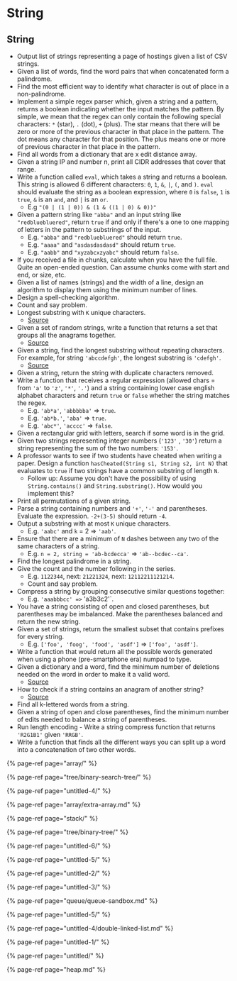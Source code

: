 # String



## String

* Output list of strings representing a page of hostings given a list of CSV strings.
* Given a list of words, find the word pairs that when concatenated form a palindrome.
* Find the most efficient way to identify what character is out of place in a non-palindrome.
* Implement a simple regex parser which, given a string and a pattern, returns a boolean indicating whether the input matches the pattern. By simple, we mean that the regex can only contain the following special characters: `*` \(star\), `.` \(dot\), `+` \(plus\). The star means that there will be zero or more of the previous character in that place in the pattern. The dot means any character for that position. The plus means one or more of previous character in that place in the pattern.
* Find all words from a dictionary that are x edit distance away.
* Given a string IP and number n, print all CIDR addresses that cover that range.
* Write a function called `eval`, which takes a string and returns a boolean. This string is allowed 6 different characters: `0`, `1`, `&`, `|`, `(`, and `)`. `eval` should evaluate the string as a boolean expression, where `0` is `false`, `1` is `true`, `&` is an `and`, and `|` is an `or`.
  * E.g `"(0 | (1 | 0)) & (1 & ((1 | 0) & 0))"`
* Given a pattern string like `"abba"` and an input string like `"redbluebluered"`, return `true` if and only if there's a one to one mapping of letters in the pattern to substrings of the input.
  * E.g. `"abba"` and `"redbluebluered"` should return `true`.
  * E.g. `"aaaa"` and `"asdasdasdasd"` should return `true`.
  * E.g. `"aabb"` and `"xyzabcxzyabc"` should return `false`.
* If you received a file in chunks, calculate when you have the full file. Quite an open-ended question. Can assume chunks come with start and end, or size, etc.
* Given a list of names \(strings\) and the width of a line, design an algorithm to display them using the minimum number of lines.
* Design a spell-checking algorithm.
* Count and say problem.
* Longest substring with `K` unique characters.
  * [Source](http://blog.gainlo.co/index.php/2016/04/12/find-the-longest-substring-with-k-unique-characters/)
* Given a set of random strings, write a function that returns a set that groups all the anagrams together.
  * [Source](http://blog.gainlo.co/index.php/2016/05/06/group-anagrams/)
* Given a string, find the longest substring without repeating characters. For example, for string `'abccdefgh'`, the longest substring is `'cdefgh'`.
  * [Source](http://blog.gainlo.co/index.php/2016/10/07/facebook-interview-longest-substring-without-repeating-characters/)
* Given a string, return the string with duplicate characters removed.
* Write a function that receives a regular expression \(allowed chars = from `'a'` to `'z'`, `'*'`, `'.'`\) and a string containing lower case english alphabet characters and return `true` or `false` whether the string matches the regex.
  * E.g. `'ab*a'`, `'abbbbba'` =&gt; `true`.
  * E.g. `'ab*b.'`, `'aba'` =&gt; `true`.
  * E.g. `'abc*'`, `'acccc'` =&gt; `false`.
* Given a rectangular grid with letters, search if some word is in the grid.
* Given two strings representing integer numbers \(`'123'` , `'30'`\) return a string representing the sum of the two numbers: `'153'`.
* A professor wants to see if two students have cheated when writing a paper. Design a function `hasCheated(String s1, String s2, int N)` that evaluates to `true` if two strings have a common substring of length `N`.
  * Follow up: Assume you don't have the possibility of using `String.contains()` and `String.substring()`. How would you implement this?
* Print all permutations of a given string.
* Parse a string containing numbers and `'+'`, `'-'` and parentheses. Evaluate the expression. `-2+(3-5)` should return `-4`.
* Output a substring with at most `K` unique characters.
  * E.g. `'aabc'` and `k` = 2 =&gt; `'aab'`.
* Ensure that there are a minimum of `N` dashes between any two of the same characters of a string.
  * E.g. `n = 2, string = 'ab-bcdecca'` =&gt; `'ab--bcdec--ca'`.
* Find the longest palindrome in a string.
* Give the count and the number following in the series.
  * E.g. `1122344`, next: `21221324`, next: `12112211121214`.
  * Count and say problem.
* Compress a string by grouping consecutive similar questions together:
  * E.g. `'aaabbbcc' =>` 'a3b3c2'\`.
* You have a string consisting of open and closed parentheses, but parentheses may be imbalanced. Make the parentheses balanced and return the new string.
* Given a set of strings, return the smallest subset that contains prefixes for every string.
  * E.g. `['foo', 'foog', 'food', 'asdf']` =&gt; `['foo', 'asdf']`.
* Write a function that would return all the possible words generated when using a phone \(pre-smartphone era\) numpad to type.
* Given a dictionary and a word, find the minimum number of deletions needed on the word in order to make it a valid word.
  * [Source](http://blog.gainlo.co/index.php/2016/04/29/minimum-number-of-deletions-of-a-string/)
* How to check if a string contains an anagram of another string?
  * [Source](http://blog.gainlo.co/index.php/2016/04/08/if-a-string-contains-an-anagram-of-another-string/)
* Find all k-lettered words from a string.
* Given a string of open and close parentheses, find the minimum number of edits needed to balance a string of parentheses.
* Run length encoding - Write a string compress function that returns `'R2G1B1'` given `'RRGB'`.
* Write a function that finds all the different ways you can split up a word into a concatenation of two other words.



{% page-ref page="array/" %}

{% page-ref page="tree/binary-search-tree/" %}

{% page-ref page="untitled-4/" %}

{% page-ref page="array/extra-array.md" %}

{% page-ref page="stack/" %}

{% page-ref page="tree/binary-tree/" %}

{% page-ref page="untitled-6/" %}

{% page-ref page="untitled-5/" %}

{% page-ref page="untitled-2/" %}

{% page-ref page="untitled-3/" %}

{% page-ref page="queue/queue-sandbox.md" %}

{% page-ref page="untitled-5/" %}

{% page-ref page="untitled-4/double-linked-list.md" %}

{% page-ref page="untitled-1/" %}

{% page-ref page="untitled/" %}

{% page-ref page="heap.md" %}




